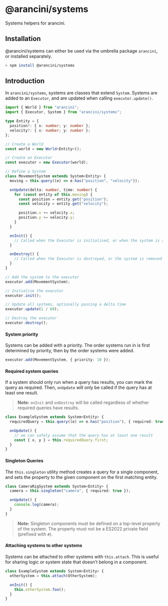 # @arancini/systems

Systems helpers for arancini.

## Installation

@arancini/systems can either be used via the umbrella package `arancini`, or installed separately.

```bash
> npm install @arancini/systems
```

## Introduction

In `arancini/systems`, systems are classes that extend `System`. Systems are added to an `Executor`, and are updated when calling `executor.update()`.

```ts
import { World } from "arancini";
import { Executor, System } from "arancini/systems";

type Entity = {
  position?: { x: number; y: number };
  velocity?: { x: number; y: number };
};

// Create a World
const world = new World<Entity>();

// Create an Executor
const executor = new Executor(world);

// Define a System
class MovementSystem extends System<Entity> {
  moving = this.query((e) => e.has("position", "velocity"));

  onUpdate(delta: number, time: number) {
    for (const entity of this.moving) {
      const position = entity.get("position");
      const velocity = entity.get("velocity");

      position.x += velocity.x;
      position.y += velocity.y;
    }
  }

  onInit() {
    // Called when the Executor is initialised, or when the system is added to an already initialised Executor
  }

  onDestroy() {
    // Called when the Executor is destroyed, or the system is removed
  }
}

// Add the system to the executor
executor.add(MovementSystem);

// Initialise the executor
executor.init();

// Update all systems, optionally passing a delta time
executor.update(1 / 60);

// Destroy the executor
executor.destroy();
```

#### System priority

Systems can be added with a priority. The order systems run in is first determined by priority, then by the order systems were added.

```ts
executor.add(MovementSystem, { priority: 10 });
```

#### Required system queries

If a system should only run when a query has results, you can mark the query as required. Then, `onUpdate` will only be called if the query has at least one result.

> **Note:** `onInit` and `onDestroy` will be called regardless of whether required queries have results.

```ts
class ExampleSystem extends System<Entity> {
  requiredQuery = this.query((e) => e.has("position"), { required: true });

  onUpdate() {
    // we can safely assume that the query has at least one result
    const { x, y } = this.requiredQuery.first;
  }
}
```

#### Singleton Queries

The `this.singleton` utility method creates a query for a single component, and sets the property to the given component on the first matching entity.

```ts
class CameraRigSystem extends System<Entity> {
  camera = this.singleton("camera", { required: true });

  onUpdate() {
    console.log(camera);
  }
}
```

> **Note:** Singleton components must be defined on a top-level property of the system. The property must not be a ES2022 private field (prefixed with `#`).

#### Attaching systems to other systems

Systems can be attached to other systems with `this.attach`. This is useful for sharing logic or system state that doesn't belong in a component.

```ts
class ExampleSystem extends System<Entity> {
  otherSystem = this.attach(OtherSystem);

  onInit() {
    this.otherSystem.foo();
  }
}
```